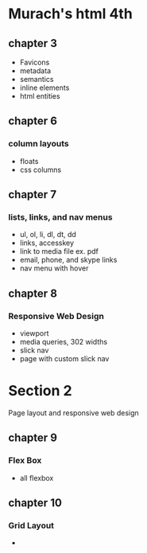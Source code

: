 # Murach's html 4th

## chapter 3

- Favicons
- metadata
- semantics
- inline elements
- html entities

## chapter 6
### column layouts
- floats
- css columns

## chapter 7
### lists, links, and nav menus
- ul, ol, li, dl, dt, dd
- links, accesskey
- link to media file ex. pdf
- email, phone, and skype links
- nav menu with hover

## chapter 8
### Responsive Web Design
- viewport
- media queries, 302 widths
- slick nav
- page with custom slick nav

# Section 2
Page layout and responsive web design
## chapter 9
### Flex Box
- all flexbox

## chapter 10
### Grid Layout
- 
